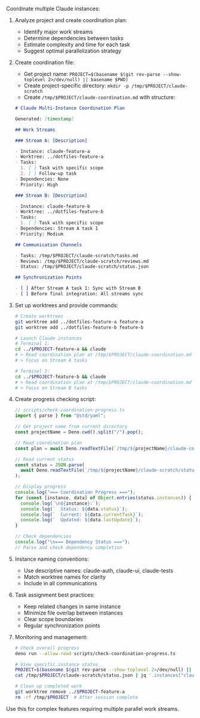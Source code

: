 Coordinate multiple Claude instances:

1. Analyze project and create coordination plan:
   - Identify major work streams
   - Determine dependencies between tasks
   - Estimate complexity and time for each task
   - Suggest optimal parallelization strategy

2. Create coordination file:
   - Get project name: `PROJECT=$(basename $(git rev-parse --show-toplevel 2>/dev/null) || basename $PWD)`
   - Create project-specific directory: `mkdir -p /tmp/$PROJECT/claude-scratch`
   - Create `/tmp/$PROJECT/claude-coordination.md` with structure:
   ```markdown
   # Claude Multi-Instance Coordination Plan

   Generated: [timestamp]

   ## Work Streams

   ### Stream A: [Description]

   - Instance: claude-feature-a
   - Worktree: ../dotfiles-feature-a
   - Tasks:
     1. [ ] Task with specific scope
     2. [ ] Follow-up task
   - Dependencies: None
   - Priority: High

   ### Stream B: [Description]

   - Instance: claude-feature-b
   - Worktree: ../dotfiles-feature-b
   - Tasks:
     1. [ ] Task with specific scope
   - Dependencies: Stream A task 1
   - Priority: Medium

   ## Communication Channels

   - Tasks: /tmp/$PROJECT/claude-scratch/tasks.md
   - Reviews: /tmp/$PROJECT/claude-scratch/reviews.md
   - Status: /tmp/$PROJECT/claude-scratch/status.json

   ## Synchronization Points

   - [ ] After Stream A task 1: Sync with Stream B
   - [ ] Before final integration: All streams sync
   ```

3. Set up worktrees and provide commands:
   ```bash
   # Create worktrees
   git worktree add ../dotfiles-feature-a feature-a
   git worktree add ../dotfiles-feature-b feature-b

   # Launch Claude instances
   # Terminal 1:
   cd ../$PROJECT-feature-a && claude
   # > Read coordination plan at /tmp/$PROJECT/claude-coordination.md
   # > Focus on Stream A tasks

   # Terminal 2:
   cd ../$PROJECT-feature-b && claude
   # > Read coordination plan at /tmp/$PROJECT/claude-coordination.md
   # > Focus on Stream B tasks
   ```

4. Create progress checking script:
   ```typescript
   // scripts/check-coordination-progress.ts
   import { parse } from "@std/yaml";

   // Get project name from current directory
   const projectName = Deno.cwd().split("/").pop();

   // Read coordination plan
   const plan = await Deno.readTextFile(`/tmp/${projectName}/claude-coordination.md`);

   // Read current status
   const status = JSON.parse(
     await Deno.readTextFile(`/tmp/${projectName}/claude-scratch/status.json`),
   );

   // Display progress
   console.log("=== Coordination Progress ===");
   for (const [instance, data] of Object.entries(status.instances)) {
     console.log(`\n${instance}:`);
     console.log(`  Status: ${data.status}`);
     console.log(`  Current: ${data.currentTask}`);
     console.log(`  Updated: ${data.lastUpdate}`);
   }

   // Check dependencies
   console.log("\n=== Dependency Status ===");
   // Parse and check dependency completion
   ```

5. Instance naming conventions:
   - Use descriptive names: claude-auth, claude-ui, claude-tests
   - Match worktree names for clarity
   - Include in all communications

6. Task assignment best practices:
   - Keep related changes in same instance
   - Minimize file overlap between instances
   - Clear scope boundaries
   - Regular synchronization points

7. Monitoring and management:
   ```bash
   # Check overall progress
   deno run --allow-read scripts/check-coordination-progress.ts

   # View specific instance status
   PROJECT=$(basename $(git rev-parse --show-toplevel 2>/dev/null) || basename $PWD)
   cat /tmp/$PROJECT/claude-scratch/status.json | jq '.instances["claude-feature-a"]'

   # Clean up completed work
   git worktree remove ../$PROJECT-feature-a
   rm -rf /tmp/$PROJECT  # After session complete
   ```

Use this for complex features requiring multiple parallel work streams.
